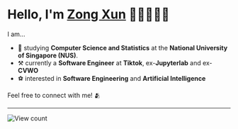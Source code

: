 # Hello, I'm <a rel="nofollow noopener noreferrer" target="_blank" href="https://www.linkedin.com/in/lzongxun/">Zong Xun</a> 👋🏻🧑🏻‍💻

I am... 

- 📖 studying **Computer Science and Statistics** at the **National University of Singapore (NUS)**.
- ⚒️ currently a **Software Engineer** at **Tiktok**, ex-**Jupyterlab** and ex-**CVWO**
- ⚽ interested in **Software Engineering** and **Artificial Intelligence**

Feel free to connect with me! 🫂

<hr/> 

<img alt="View count" src="https://komarev.com/ghpvc/?username=Zxun2&color=green">
